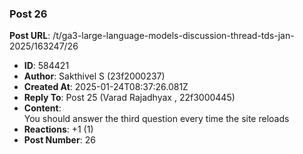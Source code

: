 ### Post 26
**Post URL**: /t/ga3-large-language-models-discussion-thread-tds-jan-2025/163247/26
- **ID**: 584421
- **Author**: Sakthivel S (23f2000237)
- **Created At**: 2025-01-24T08:37:26.081Z
- **Reply To**: Post 25 (Varad Rajadhyax , 22f3000445)
- **Content**:  
  You should answer the third question every time the site reloads
- **Reactions**: +1 (1)
- **Post Number**: 26

